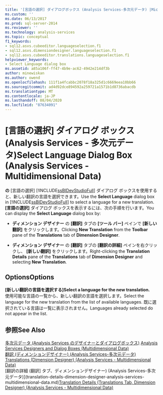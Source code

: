 ```yaml
---
title: '[言語の選択] ダイアログボックス (Analysis Services-多次元データ) |Microsoft Docs'
ms.custom: ''
ms.date: 06/13/2017
ms.prod: sql-server-2014
ms.reviewer: ''
ms.technology: analysis-services
ms.topic: conceptual
f1_keywords:
- sql12.asvs.cubeeditor.languageselection.f1
- sql12.asvs.dimensiondesigner.languageselection.f1
- sql12.asvs.cubeeditor.translations.languageselection.f1
helpviewer_keywords:
- Select Language dialog box
ms.assetid: a85a106f-ff47-4b9e-ac62-4942e214df3b
author: minewiskan
ms.author: owend
ms.openlocfilehash: 111f1a4fcabbc2078f18a325d1c6669eea10bb66
ms.sourcegitcommit: ad4d92dce894592a259721a1571b1d8736abacdb
ms.translationtype: MT
ms.contentlocale: ja-JP
ms.lasthandoff: 08/04/2020
ms.locfileid: "87634091"
---
```

# <a name="select-language-dialog-box-analysis-services---multidimensional-data"></a><span data-ttu-id="9c3f9-102">[言語の選択] ダイアログ ボックス  (Analysis Services - 多次元データ)</span><span class="sxs-lookup"><span data-stu-id="9c3f9-102">Select Language Dialog Box (Analysis Services - Multidimensional Data)</span></span>
  <span data-ttu-id="9c3f9-103">**の** [言語の選択] [!INCLUDE[ssBIDevStudioFull](../includes/ssbidevstudiofull-md.md)] ダイアログ ボックスを使用すると、新しい翻訳の言語を選択できます。</span><span class="sxs-lookup"><span data-stu-id="9c3f9-103">Use the **Select Language** dialog box in [!INCLUDE[ssBIDevStudioFull](../includes/ssbidevstudiofull-md.md)] to select a language for a new translation.</span></span> <span data-ttu-id="9c3f9-104">**[言語の選択]** ダイアログ ボックスを表示するには、次の手順を行います。</span><span class="sxs-lookup"><span data-stu-id="9c3f9-104">You can display the **Select Language** dialog box by:</span></span>  
  
-   <span data-ttu-id="9c3f9-105">**ディメンション デザイナー** の **[翻訳]** タブの **[ツール バー]** ペインで **[新しい翻訳]** をクリックします。</span><span class="sxs-lookup"><span data-stu-id="9c3f9-105">Clicking **New Translation** from the **Toolbar** pane of the **Translations** tab of **Dimension Designer**.</span></span>  
  
-   <span data-ttu-id="9c3f9-106">**ディメンション デザイナー** の **[翻訳]** タブの **[翻訳の詳細]** ペインを右クリックし、 **[新しい翻訳]** をクリックします。</span><span class="sxs-lookup"><span data-stu-id="9c3f9-106">Right-clicking the **Translation Details** pane of the **Translations** tab of **Dimension Designer** and selecting **New Translation**.</span></span>  
  
## <a name="options"></a><span data-ttu-id="9c3f9-107">Options</span><span class="sxs-lookup"><span data-stu-id="9c3f9-107">Options</span></span>  
 <span data-ttu-id="9c3f9-108">**[新しい翻訳の言語を選択する]**</span><span class="sxs-lookup"><span data-stu-id="9c3f9-108">**Select a language for the new translation.**</span></span>  
 <span data-ttu-id="9c3f9-109">使用可能な言語の一覧から、新しい翻訳の言語を選択します。</span><span class="sxs-lookup"><span data-stu-id="9c3f9-109">Select the language for the new translation from the list of available languages.</span></span> <span data-ttu-id="9c3f9-110">既に選択されている言語は一覧に表示されません。</span><span class="sxs-lookup"><span data-stu-id="9c3f9-110">Languages already selected do not appear in the list.</span></span>  
  
## <a name="see-also"></a><span data-ttu-id="9c3f9-111">参照</span><span class="sxs-lookup"><span data-stu-id="9c3f9-111">See Also</span></span>  
 <span data-ttu-id="9c3f9-112">[多次元データ &#40;Analysis Services のデザイナーとダイアログボックス&#41;](analysis-services-designers-and-dialog-boxes-multidimensional-data.md) </span><span class="sxs-lookup"><span data-stu-id="9c3f9-112">[Analysis Services Designers and Dialog Boxes &#40;Multidimensional Data&#41;](analysis-services-designers-and-dialog-boxes-multidimensional-data.md) </span></span>  
 <span data-ttu-id="9c3f9-113">[翻訳 &#40;ディメンションデザイナー&#41; &#40;Analysis Services-多次元データ&#41;](translations-dimension-designer-analysis-services-multidimensional-data.md) </span><span class="sxs-lookup"><span data-stu-id="9c3f9-113">[Translations &#40;Dimension Designer&#41; &#40;Analysis Services - Multidimensional Data&#41;](translations-dimension-designer-analysis-services-multidimensional-data.md) </span></span>  
 <span data-ttu-id="9c3f9-114">[翻訳の詳細 &#40;翻訳] タブ、ディメンションデザイナー&#41; &#40;Analysis Services-多次元データ&#41;](translation-details-dimension-designer-analysis-services-multidimensional-data.md)</span><span class="sxs-lookup"><span data-stu-id="9c3f9-114">[Translation Details &#40;Translations Tab, Dimension Designer&#41; &#40;Analysis Services - Multidimensional Data&#41;](translation-details-dimension-designer-analysis-services-multidimensional-data.md)</span></span>  
  
  
